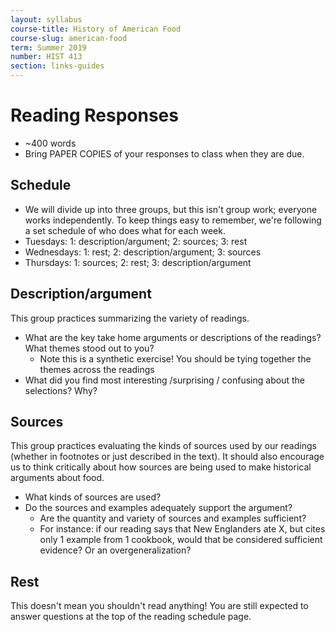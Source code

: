 ```yaml
---
layout: syllabus
course-title: History of American Food
course-slug: american-food
term: Summer 2019
number: HIST 413
section: links-guides
---
```


# Reading Responses
- ~400 words
- Bring PAPER COPIES of your responses to class when they are due.

## Schedule
- We will divide up into three groups, but this isn't group work; everyone works independently. To keep things easy to remember, we're following a set schedule of who does what for each week.
- Tuesdays: 1: description/argument; 2: sources; 3: rest
- Wednesdays: 1: rest; 2: description/argument; 3: sources
- Thursdays: 1: sources; 2: rest; 3: description/argument

## Description/argument
This group practices summarizing the variety of readings.
- What are the key take home arguments or descriptions of the readings? What themes stood out to you?
  - Note this is a synthetic exercise! You should be tying together the themes across the readings
- What did you find most interesting /surprising / confusing about the selections? Why?

## Sources
This group practices evaluating the kinds of sources used by our readings (whether in footnotes or just described in the text). It should also encourage us to think critically about how sources are being used to make historical arguments about food.
- What kinds of sources are used?
- Do the sources and examples adequately support the argument?
  - Are the quantity and variety of sources and examples sufficient?
  - For instance: if our reading says that New Englanders ate X, but cites only 1 example from 1 cookbook, would that be considered sufficient evidence? Or an overgeneralization?


## Rest
This doesn't mean you shouldn't read anything! You are still expected to answer questions at the top of the reading schedule page.

